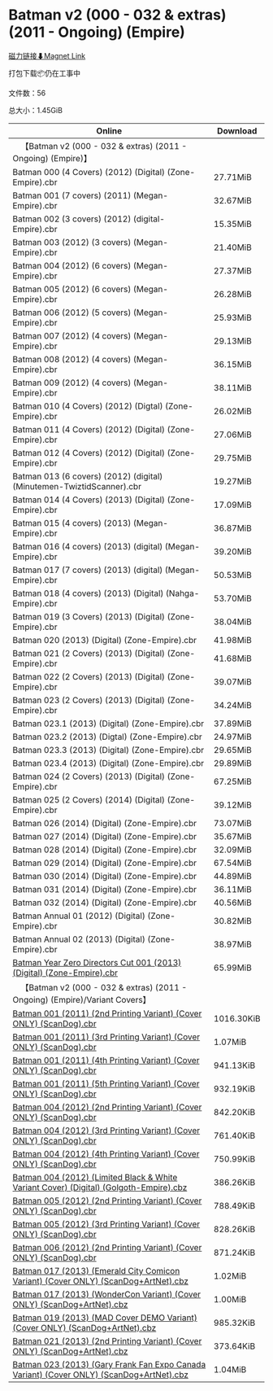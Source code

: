 # Batman v2 (000 - 032 & extras) (2011 - Ongoing) (Empire)

[磁力链接⬇Magnet Link](magnet:?xt=urn:btih:fd273b9023bb1d9c3846860e0b79f1aeb226dac2&dn=Batman%20v2%20%28000%20-%20032%20%26%20extras%29%20%282011%20-%20Ongoing%29%20%28Empire%29)

打包下载📦仍在工事中

文件数：56

总大小：1.45GiB

Online | Download
--- | ---
&emsp;【Batman v2 (000 - 032 & extras) (2011 - Ongoing) (Empire)】 | 
Batman 000 (4 Covers) (2012) (Digital) (Zone-Empire).cbr | 27.71MiB
Batman 001 (7 covers) (2011) (Megan-Empire).cbr | 32.67MiB
Batman 002 (3 covers) (2012) (digital-Empire).cbr | 15.35MiB
Batman 003 (2012) (3 covers) (Megan-Empire).cbr | 21.40MiB
Batman 004 (2012) (6 covers) (Megan-Empire).cbr | 27.37MiB
Batman 005 (2012) (6 covers) (Megan-Empire).cbr | 26.28MiB
Batman 006 (2012) (5 covers) (Megan-Empire).cbr | 25.93MiB
Batman 007 (2012) (4 covers) (Megan-Empire).cbr | 29.13MiB
Batman 008 (2012) (4 covers) (Megan-Empire).cbr | 36.15MiB
Batman 009 (2012) (4 covers) (Megan-Empire).cbr | 38.11MiB
Batman 010 (4 Covers) (2012) (Digtal) (Zone-Empire).cbr | 26.02MiB
Batman 011 (4 Covers) (2012) (Digital) (Zone-Empire).cbr | 27.06MiB
Batman 012 (4 Covers) (2012) (Digital) (Zone-Empire).cbr | 29.75MiB
Batman 013 (6 covers) (2012) (digital) (Minutemen-TwiztidScanner).cbr | 19.27MiB
Batman 014 (4 Covers) (2013) (Digital) (Zone-Empire).cbr | 17.09MiB
Batman 015 (4 covers) (2013) (Megan-Empire).cbr | 36.87MiB
Batman 016 (4 covers) (2013) (digital) (Megan-Empire).cbr | 39.20MiB
Batman 017 (7 covers) (2013) (digital) (Megan-Empire).cbr | 50.53MiB
Batman 018 (4 covers) (2013) (Digital) (Nahga-Empire).cbr | 53.70MiB
Batman 019 (3 Covers) (2013) (Digital) (Zone-Empire).cbr | 38.04MiB
Batman 020 (2013) (Digital) (Zone-Empire).cbr | 41.98MiB
Batman 021 (2 Covers) (2013) (Digital) (Zone-Empire).cbr | 41.68MiB
Batman 022 (2 Covers) (2013) (Digital) (Zone-Empire).cbr | 39.07MiB
Batman 023 (2 Covers) (2013) (Digital) (Zone-Empire).cbr | 34.24MiB
Batman 023.1 (2013) (Digital) (Zone-Empire).cbr | 37.89MiB
Batman 023.2 (2013) (Digtal) (Zone-Empire).cbr | 24.97MiB
Batman 023.3 (2013) (Digital) (Zone-Empire).cbr | 29.65MiB
Batman 023.4 (2013) (Digital) (Zone-Empire).cbr | 29.89MiB
Batman 024 (2 Covers) (2013) (Digital) (Zone-Empire).cbr | 67.25MiB
Batman 025 (2 Covers) (2014) (Digital) (Zone-Empire).cbr | 39.12MiB
Batman 026 (2014) (Digital) (Zone-Empire).cbr | 73.07MiB
Batman 027 (2014) (Digital) (Zone-Empire).cbr | 35.67MiB
Batman 028 (2014) (Digital) (Zone-Empire).cbr | 32.09MiB
Batman 029 (2014) (Digital) (Zone-Empire).cbr | 67.54MiB
Batman 030 (2014) (Digital) (Zone-Empire).cbr | 44.89MiB
Batman 031 (2014) (Digital) (Zone-Empire).cbr | 36.11MiB
Batman 032 (2014) (Digital) (Zone-Empire).cbr | 40.56MiB
Batman Annual 01 (2012) (Digital) (Zone-Empire).cbr | 30.82MiB
Batman Annual 02 (2013) (Digital) (Zone-Empire).cbr | 38.97MiB
[Batman Year Zero Directors Cut 001 (2013) (Digital) (Zone-Empire).cbr](https://github.com/alicewish/markdown/blob/master/comic/Batman-Year-Zero-Directors-Cut-001-2013-Digital-Zone-Empire-cbr.md) | 65.99MiB
&emsp;【Batman v2 (000 - 032 & extras) (2011 - Ongoing) (Empire)/Variant Covers】 | 
[Batman 001 (2011) (2nd Printing Variant) (Cover ONLY) (ScanDog).cbr](https://github.com/alicewish/markdown/blob/master/comic/Batman-001-2011-2nd-Printing-Variant-Cover-ONLY-ScanDog-cbr.md) | 1016.30KiB
[Batman 001 (2011) (3rd Printing Variant) (Cover ONLY) (ScanDog).cbr](https://github.com/alicewish/markdown/blob/master/comic/Batman-001-2011-3rd-Printing-Variant-Cover-ONLY-ScanDog-cbr.md) | 1.07MiB
[Batman 001 (2011) (4th Printing Variant) (Cover ONLY) (ScanDog).cbr](https://github.com/alicewish/markdown/blob/master/comic/Batman-001-2011-4th-Printing-Variant-Cover-ONLY-ScanDog-cbr.md) | 941.13KiB
[Batman 001 (2011) (5th Printing Variant) (Cover ONLY) (ScanDog).cbr](https://github.com/alicewish/markdown/blob/master/comic/Batman-001-2011-5th-Printing-Variant-Cover-ONLY-ScanDog-cbr.md) | 932.19KiB
[Batman 004 (2012) (2nd Printing Variant) (Cover ONLY) (ScanDog).cbr](https://github.com/alicewish/markdown/blob/master/comic/Batman-004-2012-2nd-Printing-Variant-Cover-ONLY-ScanDog-cbr.md) | 842.20KiB
[Batman 004 (2012) (3rd Printing Variant) (Cover ONLY) (ScanDog).cbr](https://github.com/alicewish/markdown/blob/master/comic/Batman-004-2012-3rd-Printing-Variant-Cover-ONLY-ScanDog-cbr.md) | 761.40KiB
[Batman 004 (2012) (4th Printing Variant) (Cover ONLY) (ScanDog).cbr](https://github.com/alicewish/markdown/blob/master/comic/Batman-004-2012-4th-Printing-Variant-Cover-ONLY-ScanDog-cbr.md) | 750.99KiB
[Batman 004 (2012) (Limited Black & White Variant Cover) (Digital) (Golgoth-Empire).cbz](https://github.com/alicewish/markdown/blob/master/comic/Batman-004-2012-Limited-Black-White-Variant-Cover-Digital-Golgoth-Empire-cbz.md) | 386.26KiB
[Batman 005 (2012) (2nd Printing Variant) (Cover ONLY) (ScanDog).cbr](https://github.com/alicewish/markdown/blob/master/comic/Batman-005-2012-2nd-Printing-Variant-Cover-ONLY-ScanDog-cbr.md) | 788.49KiB
[Batman 005 (2012) (3rd Printing Variant) (Cover ONLY) (ScanDog).cbr](https://github.com/alicewish/markdown/blob/master/comic/Batman-005-2012-3rd-Printing-Variant-Cover-ONLY-ScanDog-cbr.md) | 828.26KiB
[Batman 006 (2012) (2nd Printing Variant) (Cover ONLY) (ScanDog).cbr](https://github.com/alicewish/markdown/blob/master/comic/Batman-006-2012-2nd-Printing-Variant-Cover-ONLY-ScanDog-cbr.md) | 871.24KiB
[Batman 017 (2013) (Emerald City Comicon Variant) (Cover ONLY) (ScanDog+ArtNet).cbz](https://github.com/alicewish/markdown/blob/master/comic/Batman-017-2013-Emerald-City-Comicon-Variant-Cover-ONLY-ScanDog-ArtNet-cbz.md) | 1.02MiB
[Batman 017 (2013) (WonderCon Variant) (Cover ONLY) (ScanDog+ArtNet).cbz](https://github.com/alicewish/markdown/blob/master/comic/Batman-017-2013-WonderCon-Variant-Cover-ONLY-ScanDog-ArtNet-cbz.md) | 1.00MiB
[Batman 019 (2013) (MAD Cover DEMO Variant) (Cover ONLY) (ScanDog+ArtNet).cbz](https://github.com/alicewish/markdown/blob/master/comic/Batman-019-2013-MAD-Cover-DEMO-Variant-Cover-ONLY-ScanDog-ArtNet-cbz.md) | 985.32KiB
[Batman 021 (2013) (2nd Printing Variant) (Cover ONLY) (ScanDog+ArtNet).cbz](https://github.com/alicewish/markdown/blob/master/comic/Batman-021-2013-2nd-Printing-Variant-Cover-ONLY-ScanDog-ArtNet-cbz.md) | 373.64KiB
[Batman 023 (2013) (Gary Frank Fan Expo Canada Variant) (Cover ONLY) (ScanDog+ArtNet).cbz](https://github.com/alicewish/markdown/blob/master/comic/Batman-023-2013-Gary-Frank-Fan-Expo-Canada-Variant-Cover-ONLY-ScanDog-ArtNet-cbz.md) | 1.04MiB